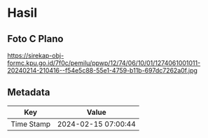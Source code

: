 # Hasil

## Foto C Plano

https://sirekap-obj-formc.kpu.go.id/7f0c/pemilu/ppwp/12/74/06/10/01/1274061001011-20240214-210416--f54e5c88-55e1-4759-b11b-697dc7262a0f.jpg


## Metadata

| Key        | Value               |
| ---------- | ------------------- |
| Time Stamp | 2024-02-15 07:00:44 |



